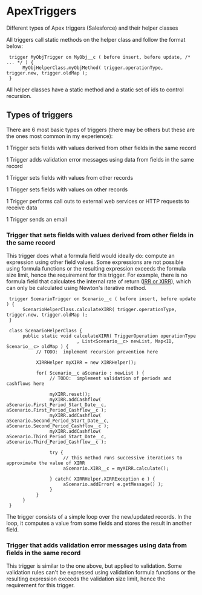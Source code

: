 # ApexTriggers
Different types of Apex triggers (Salesforce) and their helper classes

All triggers call static methods on the helper class and follow the format below:

     trigger MyObjTrigger on MyObj__c ( before insert, before update, /* ... */ ) {
          MyObjHelperClass.myObjMethod( trigger.operationType, trigger.new, trigger.oldMap );
     }

All helper classes have a static method and a static set of ids to control recursion.

## Types of triggers
There are 6 most basic types of triggers (there may be others but these are the ones most common in my experience):

1 Trigger sets fields with values derived from other fields in the same record

1 Trigger adds validation error messages using data from fields in the same record

1 Trigger sets fields with values from other records

1 Trigger sets fields with values on other records

1 Trigger performs call outs to external web services or HTTP requests to receive data

1 Trigger sends an email

### Trigger that sets fields with values derived from other fields in the same record
This trigger does what a formula field would ideally do:  compute an expression using other field values. 
Some expressions are not possible using formula functions or the resulting expression exceeds the formula size limit, hence the requirement for this trigger. 
For example, there is no formula field that calculates the internal rate of return ([IRR or XIRR](https://en.wikipedia.org/wiki/Internal_rate_of_return)), which can only be calculated using Newton's iterative method.

     trigger ScenarioTrigger on Scenario__c ( before insert, before update ) {
          ScenarioHelperClass.calculateXIRR( trigger.operationType, trigger.new, trigger.oldMap );
     }
     
     class ScenarioHelperClass {
          public static void calculateXIRR( TriggerOperation operationType
                              , List<Scenario__c> newList, Map<ID, Scenario__c> oldMap ) {
               // TODO:  implement recursion prevention here
               
               XIRRHelper myXIRR = new XIRRHelper();
               
               for( Scenario__c aScenario : newList ) {
                    // TODO:  implement validation of periods and cashflows here
               
                    myXIRR.reset();
                    myXIRR.addCashflow( aScenario.First_Period_Start_Date__c, aScenario.First_Period_Cashflow__c );
                    myXIRR.addCashflow( aScenario.Second_Period_Start_Date__c, aScenario.Second_Period_Cashflow__c );
                    myXIRR.addCashflow( aScenario.Third_Period_Start_Date__c, aScenario.Third_Period_Cashflow__c );
                    
                    try {
                         // this method runs successive iterations to approximate the value of XIRR
                         aScenario.XIRR__c = myXIRR.calculate();
                         
                    } catch( XIRRHelper.XIRRException e ) {
                         aScenario.addError( e.getMessage() );
                    }
               }
          }
     }

The trigger consists of a simple loop over the new/updated records. In the loop, it computes a value from some fields and stores the result in another field.

### Trigger that adds validation error messages using data from fields in the same record
This trigger is similar to the one above, but applied to validation. 
Some validation rules can't be expressed using validation formula functions or the resulting expression exceeds the validation size limit, hence the requirement for this trigger. 




